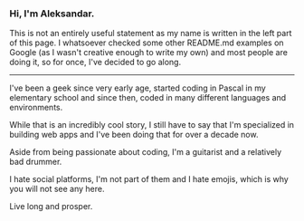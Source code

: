 ### Hi, I'm Aleksandar.

This is not an entirely useful statement as my name is written in the left part of this page. I
whatsoever checked some other README.md examples on Google (as I wasn't creative enough to write my
own) and most people are doing it, so for once, I've decided to go along.

---

I've been a geek since very early age, started coding in Pascal in my elementary school and since
then, coded in many different languages and environments.

While that is an incredibly cool story, I still have to say that I'm specialized in building web
apps and I've been doing that for over a decade now.

Aside from being passionate about coding, I'm a guitarist and a relatively bad drummer.

I hate social platforms, I'm not part of them and I hate emojis, which is why you will not see any
here.

Live long and prosper.
